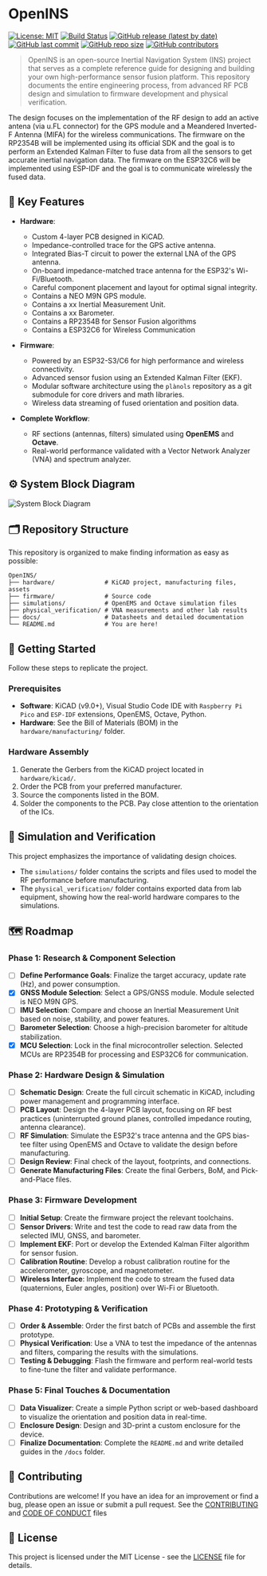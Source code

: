 # OpenINS

[![License: MIT](https://img.shields.io/badge/License-MIT-yellow.svg)](https://opensource.org/licenses/MIT)
[![Build Status](https://github.com/Bubi2001/OpenINS/actions/workflows/ci.yml/badge.svg?branch=main)](https://github.com/Bubi2001/OpenINS/actions/workflows/ci.yml)
[![GitHub release (latest by date)](https://img.shields.io/github/v/release/Bubi2001/OpenINS)](https://github.com/Bubi2001/OpenINS/releases)
[![GitHub last commit](https://img.shields.io/github/last-commit/Bubi2001/OpenINS)](https://github.com/Bubi2001/OpenINS/commits/main)
[![GitHub repo size](https://img.shields.io/github/repo-size/Bubi2001/OpenINS)](https://github.com/Bubi2001/OpenINS)
[![GitHub contributors](https://img.shields.io/github/contributors/Bubi2001/OpenINS)](https://github.com/Bubi2001/OpenINS/graphs/contributors)

> OpenINS is an open-source Inertial Navigation System (INS) project that serves as a complete reference guide for designing and building your own high-performance sensor fusion platform. This repository documents the entire engineering process, from advanced RF PCB design and simulation to firmware development and physical verification.

The design focuses on the implementation of the RF design to add an active antena (via u.FL connector) for the GPS module and a Meandered Inverted-F Antenna (MIFA) for the wireless communications. The firmware on the RP2354B will be implemented using its official SDK and the goal is to perform an Extended Kalman Filter to fuse data from all the sensors to get accurate inertial navigation data. The firmware on the ESP32C6 will be implemented using ESP-IDF and the goal is to communicate wirelessly the fused data.

## 🌟 Key Features

- **Hardware**:

  - Custom 4-layer PCB designed in KiCAD.
  - Impedance-controlled trace for the GPS active antenna.
  - Integrated Bias-T circuit to power the external LNA of the GPS antenna.
  - On-board impedance-matched trace antenna for the ESP32's Wi-Fi/Bluetooth.
  - Careful component placement and layout for optimal signal integrity.
  - Contains a NEO M9N GPS module.
  - Contains a xx Inertial Measurement Unit.
  - Contains a xx Barometer.
  - Contains a RP2354B for Sensor Fusion algorithms
  - Contains a ESP32C6 for Wireless Communication
- **Firmware**:

  - Powered by an ESP32-S3/C6 for high performance and wireless connectivity.
  - Advanced sensor fusion using an Extended Kalman Filter (EKF).
  - Modular software architecture using the `plànols` repository as a git submodule for core drivers and math libraries.
  - Wireless data streaming of fused orientation and position data.
- **Complete Workflow**:

  - RF sections (antennas, filters) simulated using **OpenEMS** and **Octave**.
  - Real-world performance validated with a Vector Network Analyzer (VNA) and spectrum analyzer.

## ⚙️ System Block Diagram

![System Block Diagram](docs/assets/system_block_diagram.svg)

## 🗂️ Repository Structure

This repository is organized to make finding information as easy as possible:

```file
OpenINS/
├── hardware/              # KiCAD project, manufacturing files, assets
├── firmware/              # Source code
├── simulations/           # OpenEMS and Octave simulation files
├── physical_verification/ # VNA measurements and other lab results
├── docs/                  # Datasheets and detailed documentation
└── README.md              # You are here!
```

## 🚀 Getting Started

Follow these steps to replicate the project.

### Prerequisites

- **Software**: KiCAD (v9.0+), Visual Studio Code IDE with `Raspberry Pi Pico` and `ESP-IDF` extensions, OpenEMS, Octave, Python.
- **Hardware**: See the Bill of Materials (BOM) in the `hardware/manufacturing/` folder.

### Hardware Assembly

1. Generate the Gerbers from the KiCAD project located in `hardware/kicad/`.
2. Order the PCB from your preferred manufacturer.
3. Source the components listed in the BOM.
4. Solder the components to the PCB. Pay close attention to the orientation of the ICs.

<!---
### Firmware Setup

1. Clone this repository, making sure to include the git submodules:

    ```bash
      git clone --recurse-submodules [https://github.com/Bubi2001/OpenINS.git](https://github.com/Bubi2001/OpenINS.git)
    ```

2. Open the `firmware/` directory in PlatformIO.
3. Build the project.
4. Upload the firmware to the ESP32.
--->

## 🔬 Simulation and Verification

This project emphasizes the importance of validating design choices.

- The `simulations/` folder contains the scripts and files used to model the RF performance before manufacturing.
- The `physical_verification/` folder contains exported data from lab equipment, showing how the real-world hardware compares to the simulations.

## 🗺️ Roadmap

### **Phase 1: Research & Component Selection**

- [ ] **Define Performance Goals**: Finalize the target accuracy, update rate (Hz), and power consumption.
- [X] **GNSS Module Selection**: Select a GPS/GNSS module. Module selected is NEO M9N GPS.
- [ ] **IMU Selection**: Compare and choose an Inertial Measurement Unit based on noise, stability, and power features.
- [ ] **Barometer Selection**: Choose a high-precision barometer for altitude stabilization.
- [X] **MCU Selection**: Lock in the final microcontroller selection. Selected MCUs are RP2354B for processing and ESP32C6 for communication.

### **Phase 2: Hardware Design & Simulation**

- [ ]  **Schematic Design**: Create the full circuit schematic in KiCAD, including power management and programming interface.
- [ ]  **PCB Layout**: Design the 4-layer PCB layout, focusing on RF best practices (uninterrupted ground planes, controlled impedance routing, antenna clearance).
- [ ]  **RF Simulation**: Simulate the ESP32's trace antenna and the GPS bias-tee filter using OpenEMS and Octave to validate the design before manufacturing.
- [ ]  **Design Review**: Final check of the layout, footprints, and connections.
- [ ]  **Generate Manufacturing Files**: Create the final Gerbers, BoM, and Pick-and-Place files.

### **Phase 3: Firmware Development**

- [ ]  **Initial Setup**: Create the firmware project the relevant toolchains.
- [ ]  **Sensor Drivers**: Write and test the code to read raw data from the selected IMU, GNSS, and barometer.
- [ ]  **Implement EKF**: Port or develop the Extended Kalman Filter algorithm for sensor fusion.
- [ ]  **Calibration Routine**: Develop a robust calibration routine for the accelerometer, gyroscope, and magnetometer.
- [ ]  **Wireless Interface**: Implement the code to stream the fused data (quaternions, Euler angles, position) over Wi-Fi or Bluetooth.

### **Phase 4: Prototyping & Verification**

- [ ]  **Order & Assemble**: Order the first batch of PCBs and assemble the first prototype.
- [ ]  **Physical Verification**: Use a VNA to test the impedance of the antennas and filters, comparing the results with the simulations.
- [ ]  **Testing & Debugging**: Flash the firmware and perform real-world tests to fine-tune the filter and validate performance.

### **Phase 5: Final Touches & Documentation**

- [ ]  **Data Visualizer**: Create a simple Python script or web-based dashboard to visualize the orientation and position data in real-time.
- [ ]  **Enclosure Design**: Design and 3D-print a custom enclosure for the device.
- [ ]  **Finalize Documentation**: Complete the `README.md` and write detailed guides in the `/docs` folder.

## 🤝 Contributing

Contributions are welcome! If you have an idea for an improvement or find a bug, please open an issue or submit a pull request. See the [CONTRIBUTING](CONTRIBUTING.md) and [CODE OF CONDUCT](CODE_OF_CONDUCT.md) files

## 📜 License

This project is licensed under the MIT License - see the [LICENSE](LICENSE) file for details.
